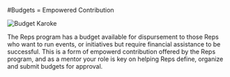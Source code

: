 
#Budgets = Empowered Contribution 


![Budget Karoke](http://tiptoes.ca/wp-content/uploads/2015/01/15478932398_4c929a0f8d_z.jpg "Budget Karoke")


The Reps program has a budget available for dispursement to those Reps who want to run events, or initiatives but require financial assistance to be successful.  This is a form of empowerd contribution offered by the Reps program, and as a mentor your role is key on helping Reps define, organize and submit budgets for approval.